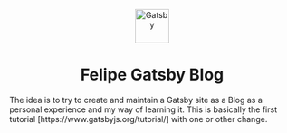 <p align="center">
  <a href="https://www.gatsbyjs.org">
    <img alt="Gatsby" src="https://www.gatsbyjs.org/monogram.svg" width="60" />
  </a>
</p>
<h1 align="center">
  Felipe Gatsby Blog
</h1>
The idea is to try to create and maintain a Gatsby site as a Blog as a personal experience and my way of learning it. This is basically the first tutorial  [https://www.gatsbyjs.org/tutorial/] with one or other change.
